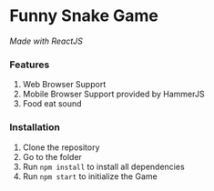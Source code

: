 # Funny Snake Game

_Made with ReactJS_


### Features

1. Web Browser Support
2. Mobile Browser Support provided by HammerJS
3. Food eat sound

### Installation

1. Clone the repository
2. Go to the folder
3. Run `npm install` to install all dependencies
4. Run `npm start` to initialize the Game